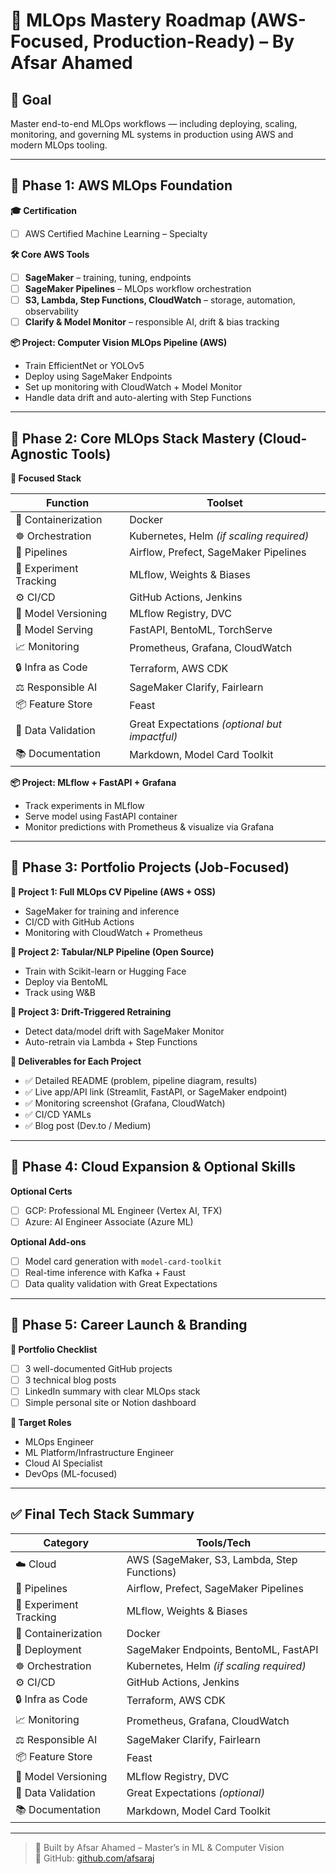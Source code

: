 # 🧠 MLOps Mastery Roadmap (AWS-Focused, Production-Ready) – By Afsar Ahamed

## 🎯 Goal
Master end-to-end MLOps workflows — including deploying, scaling, monitoring, and governing ML systems in production using AWS and modern MLOps tooling.

---

## 📍 Phase 1: AWS MLOps Foundation

**🎓 Certification**
- [ ] AWS Certified Machine Learning – Specialty

**🛠️ Core AWS Tools**
- [ ] **SageMaker** – training, tuning, endpoints  
- [ ] **SageMaker Pipelines** – MLOps workflow orchestration  
- [ ] **S3, Lambda, Step Functions, CloudWatch** – storage, automation, observability  
- [ ] **Clarify & Model Monitor** – responsible AI, drift & bias tracking  

**📦 Project: Computer Vision MLOps Pipeline (AWS)**
- Train EfficientNet or YOLOv5
- Deploy using SageMaker Endpoints
- Set up monitoring with CloudWatch + Model Monitor
- Handle data drift and auto-alerting with Step Functions

---

## 📍 Phase 2: Core MLOps Stack Mastery (Cloud-Agnostic Tools)

**🧰 Focused Stack**

| Function              | Toolset                                        |
|-----------------------|------------------------------------------------|
| 🚢 Containerization    | Docker                                         |
| ☸️ Orchestration       | Kubernetes, Helm *(if scaling required)*       |
| 🔁 Pipelines           | Airflow, Prefect, SageMaker Pipelines         |
| 🧪 Experiment Tracking | MLflow, Weights & Biases                      |
| ⚙️ CI/CD               | GitHub Actions, Jenkins                       |
| 🧬 Model Versioning    | MLflow Registry, DVC                          |
| 🧠 Model Serving       | FastAPI, BentoML, TorchServe                  |
| 📈 Monitoring          | Prometheus, Grafana, CloudWatch              |
| 🔒 Infra as Code       | Terraform, AWS CDK                            |
| ⚖️ Responsible AI      | SageMaker Clarify, Fairlearn                  |
| 📦 Feature Store       | Feast                                         |
| 🧪 Data Validation     | Great Expectations *(optional but impactful)* |
| 📚 Documentation       | Markdown, Model Card Toolkit                  |

**📦 Project: MLflow + FastAPI + Grafana**
- Track experiments in MLflow
- Serve model using FastAPI container
- Monitor predictions with Prometheus & visualize via Grafana

---

## 📍 Phase 3: Portfolio Projects (Job-Focused)

**📁 Project 1: Full MLOps CV Pipeline (AWS + OSS)**
- SageMaker for training and inference
- CI/CD with GitHub Actions
- Monitoring with CloudWatch + Prometheus

**📁 Project 2: Tabular/NLP Pipeline (Open Source)**
- Train with Scikit-learn or Hugging Face
- Deploy via BentoML
- Track using W&B

**📁 Project 3: Drift-Triggered Retraining**
- Detect data/model drift with SageMaker Monitor
- Auto-retrain via Lambda + Step Functions

**📎 Deliverables for Each Project**
- ✅ Detailed README (problem, pipeline diagram, results)
- ✅ Live app/API link (Streamlit, FastAPI, or SageMaker endpoint)
- ✅ Monitoring screenshot (Grafana, CloudWatch)
- ✅ CI/CD YAMLs
- ✅ Blog post (Dev.to / Medium)

---

## 📍 Phase 4: Cloud Expansion & Optional Skills

**Optional Certs**
- [ ] GCP: Professional ML Engineer (Vertex AI, TFX)
- [ ] Azure: AI Engineer Associate (Azure ML)

**Optional Add-ons**
- [ ] Model card generation with `model-card-toolkit`
- [ ] Real-time inference with Kafka + Faust
- [ ] Data quality validation with Great Expectations

---

## 📍 Phase 5: Career Launch & Branding

**📌 Portfolio Checklist**
- [ ] 3 well-documented GitHub projects
- [ ] 3 technical blog posts
- [ ] LinkedIn summary with clear MLOps stack
- [ ] Simple personal site or Notion dashboard

**🎯 Target Roles**
- MLOps Engineer  
- ML Platform/Infrastructure Engineer  
- Cloud AI Specialist  
- DevOps (ML-focused)

---

## ✅ Final Tech Stack Summary

| Category              | Tools/Tech                                      |
|-----------------------|-------------------------------------------------|
| ☁️ Cloud               | AWS (SageMaker, S3, Lambda, Step Functions)     |
| 🔁 Pipelines           | Airflow, Prefect, SageMaker Pipelines           |
| 🧪 Experiment Tracking | MLflow, Weights & Biases                        |
| 🐳 Containerization    | Docker                                          |
| 🚀 Deployment          | SageMaker Endpoints, BentoML, FastAPI          |
| ☸️ Orchestration       | Kubernetes, Helm *(if scaling required)*        |
| ⚙️ CI/CD               | GitHub Actions, Jenkins                         |
| 🔒 Infra as Code       | Terraform, AWS CDK                              |
| 📈 Monitoring          | Prometheus, Grafana, CloudWatch                |
| ⚖️ Responsible AI      | SageMaker Clarify, Fairlearn                    |
| 📦 Feature Store       | Feast                                           |
| 🧬 Model Versioning    | MLflow Registry, DVC                            |
| 🧪 Data Validation     | Great Expectations *(optional)*                |
| 📚 Documentation       | Markdown, Model Card Toolkit                    |

---

> 👤 Built by Afsar Ahamed – Master’s in ML & Computer Vision  
> 📂 GitHub: [github.com/afsaraj](https://github.com/afsaraj)
